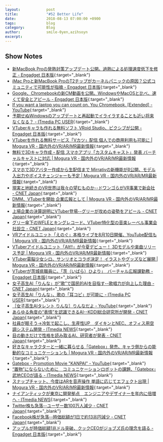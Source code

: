 ```yaml
---
layout:            post
title:             "#52 Better Life"
date:              2018-08-13 07:00:00 +0900
tags:              blog
category:          Blog
author:            smile-0yen,azihsoyn
excerpt:           
---
```


## Show Notes
- [新MacBook Proの発熱対策アップデート公開。過熱による処理速度低下を修正 \- Engadget 日本版](https://japanese.engadget.com/2018/07/24/macbook-pro/){:target="_blank"}
- [iMac Proと新MacBook ProのT2チップがカーネルパニックの原因？公式コミュニティで可能性が指摘 \- Engadget 日本版](https://japanese.engadget.com/2018/07/28/imac-pro-macbook-pro-t2/){:target="_blank"}
- [Google、Chromebookの新CM動画を公開。WindowsやMacOSと比べ、速くて安全とアピール \- Engadget 日本版](https://japanese.engadget.com/2018/07/31/google-chromebook-cm-windows-macos/){:target="_blank"}
- [If you want a laptop you can count on\. You Chromebook\. \[Extended\] \- YouTube](https://www.youtube.com/watch?v=2xryaZF1Z4w){:target="_blank"}
- [予期せぬWindowsのアップデートと再起動でイライラすることも近い将来なくなる？ \- ITmedia PC USER](http://www.itmedia.co.jp/pcuser/articles/1808/02/news070.html){:target="_blank"}
- [VTuberキャラも作れる無料ソフト VRoid Studio、ピクシブが公開 \- Engadget 日本版](https://japanese.engadget.com/2018/07/31/vtuber-vroid-studio/){:target="_blank"}
- [VTuberを作れる無料サービス「Vカツ」配信 個人での商用利用も可能に \| Mogura VR \- 国内外のVR/AR/MR最新情報](https://www.moguravr.com/ivr-vkatsu-2/){:target="_blank"}
- [無料で3Dキャラ作成・配信 スマホアプリ「カスタムキャスト」発表 バーチャルキャストに対応 \| Mogura VR \- 国内外のVR/AR/MR最新情報](https://www.moguravr.com/customcast-dwango-s-court/){:target="_blank"}
- [スマホで3Dアバター作成から生配信まで Mirrativの新機能がβ公開、モデル入出力やボイスチェンジャーも予定 \| Mogura VR \- 国内外のVR/AR/MR最新情報](https://www.moguravr.com/mirrativ-emomo/){:target="_blank"}
- [現実と地続きのVR世界は我々の望むものか\-\-ドワンゴらがVR事業で新会社 \- CNET Japan](https://japan.cnet.com/article/35123181/){:target="_blank"}
- [DMM、VTuberを開始 企業広報として \| Mogura VR \- 国内外のVR/AR/MR最新情報](https://www.moguravr.com/dmm-vtuber/){:target="_blank"}
- [上場企業の決算説明にVTuber登場\-\-グリーが攻めの姿勢をアピール \- CNET Japan](https://japan.cnet.com/article/35123491/){:target="_blank"}
- [グリー傘下のWFLEとキングレコード、VTuber特化型の音楽レーベル事業会社設立 \- CNET Japan](https://japan.cnet.com/article/35123551/){:target="_blank"}
- [VRアイドルユニット「えのぐ」本格ライブを8月10日開催、YouTube配信も \| Mogura VR \- 国内外のVR/AR/MR最新情報](https://www.moguravr.com/enogu-live-vr/){:target="_blank"}
- [VTuberアイドルユニット「Alt\!\!」が今夏デビュー！ 3Dモデルや楽曲リリース予定 \| Mogura VR \- 国内外のVR/AR/MR最新情報](https://www.moguravr.com/vtuber-alt/){:target="_blank"}
- [VTuber電脳少女シロ、サンリオとコラボ決定！ イラストやグッズなど展開 \| Mogura VR \- 国内外のVR/AR/MR最新情報](https://www.moguravr.com/vtuber-siro-sanrio/){:target="_blank"}
- [VTuberが茨城県職員に。「茨（いばら）ひより」　バーチャル広報課勤務 \- Engadget 日本版](https://japanese.engadget.com/2018/08/03/vtuber/){:target="_blank"}
- [女子高生AI「りんな」が“歌”で国民的AIを目指す\-\-歌唱力が向上した理由 \- CNET Japan](https://japan.cnet.com/article/35123354/){:target="_blank"}
- [女子高生AI「りんな」、歌の「耳コピ」が可能に \- ITmedia PC USER](http://www.itmedia.co.jp/pcuser/articles/1808/01/news040.html){:target="_blank"}
- [［女子高生AIタレント りんな］りんなだよ \- YouTube](https://www.youtube.com/watch?v=FYBrF2JTlKs){:target="_blank"}
- [あらゆる角度の“表情”を認識できるAI\-\-KDDI総合研究所が開発 \- CNET Japan](https://japan.cnet.com/article/35123477/){:target="_blank"}
- [社員が眠そう→冷気で起こし、生産性UP　ダイキンとNEC、オフィス用空調システム開発 \- ITmedia NEWS](http://www.itmedia.co.jp/news/articles/1807/26/news066.html){:target="_blank"}
- [目の動きだけで性格を読み取るAI、研究者が発表 \- CNET Japan](https://japan.cnet.com/article/35123269/){:target="_blank"}
- [好きなキャラクターと一緒に暮らせる「Gatebox」発売、キャラ側からの能動的なコミュニケーションも \| Mogura VR \- 国内外のVR/AR/MR最新情報](https://www.moguravr.com/gatebox-2/){:target="_blank"}
- [Gatebox \- Promotion Movie "KANPAI" \- YouTube](https://www.youtube.com/watch?time_continue=18&v=7mAwi-c9bB8){:target="_blank"}
- [“置物”にならないために　コミュニケーションロボットの課題、「Gatebox」武地CEOが語る \- ITmedia NEWS](http://www.itmedia.co.jp/news/articles/1807/31/news121.html){:target="_blank"}
- [スナップチャット、今度はARを音声操作 単語に応じてエフェクト出現 \| Mogura VR \- 国内外のVR/AR/MR最新情報](https://www.moguravr.com/snapchat-ar-6/){:target="_blank"}
- [ナイアンティックが東京に開発拠点　エンジニアやデザイナーを年内に倍増へ \- ITmedia NEWS](http://www.itmedia.co.jp/news/articles/1807/31/news126.html){:target="_blank"}
- [Twitter株も急落\-\-ユーザー数100万人減少 \- CNET Japan](https://japan.cnet.com/article/35123200/){:target="_blank"}
- [Facebook株が急落\-\-時価総額が1日で約13兆円減少 \- CNET Japan](https://japan.cnet.com/article/35123147/){:target="_blank"}
- [アップルが時価総額1兆ドル突破、クックCEOがジョブズ氏の理念を語る \- Engadget 日本版](https://japanese.engadget.com/2018/08/03/1-ceo/){:target="_blank"}

